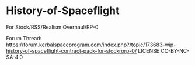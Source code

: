 # History-of-Spaceflight

For Stock/RSS/Realism Overhaul/RP-0

Forum Thread: https://forum.kerbalspaceprogram.com/index.php?/topic/173683-wip-history-of-spaceflight-contract-pack-for-stockrorp-0/
LICENSE CC-BY-NC-SA-4.0
